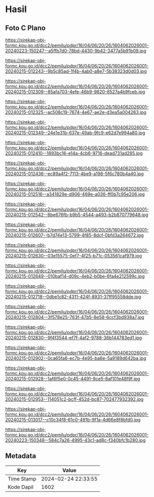 # Hasil

## Foto C Plano

https://sirekap-obj-formc.kpu.go.id/dcc2/pemilu/pdpr/16/04/06/20/26/1604062026001-20240223-150247--a5ffb7d0-78bd-4430-9b42-3477a5b91b09.jpg

https://sirekap-obj-formc.kpu.go.id/dcc2/pemilu/pdpr/16/04/06/20/26/1604062026001-20240215-012243--9b5c85ad-1f4b-4ab0-a8e7-5b38323d0d03.jpg

https://sirekap-obj-formc.kpu.go.id/dcc2/pemilu/pdpr/16/04/06/20/26/1604062026001-20240215-012309--85afa703-4efe-46b9-9820-8527a4b9fceb.jpg

https://sirekap-obj-formc.kpu.go.id/dcc2/pemilu/pdpr/16/04/06/20/26/1604062026001-20240215-012325--ac508c19-7674-4e67-ae2e-d3ea5a004263.jpg

https://sirekap-obj-formc.kpu.go.id/dcc2/pemilu/pdpr/16/04/06/20/26/1604062026001-20240215-012349--24e1e31b-637e-49ab-9fc9-e62d7e994a80.jpg

https://sirekap-obj-formc.kpu.go.id/dcc2/pemilu/pdpr/16/04/06/20/26/1604062026001-20240215-012410--1893bc16-e14a-4cb6-9716-dead731ad285.jpg

https://sirekap-obj-formc.kpu.go.id/dcc2/pemilu/pdpr/16/04/06/20/26/1604062026001-20240215-012436--ec89a4f2-7113-4be9-a198-5f6c780b4a40.jpg

https://sirekap-obj-formc.kpu.go.id/dcc2/pemilu/pdpr/16/04/06/20/26/1604062026001-20240215-012516--a341829e-d906-469e-a036-ff0b7c95e206.jpg

https://sirekap-obj-formc.kpu.go.id/dcc2/pemilu/pdpr/16/04/06/20/26/1604062026001-20240215-012542--8be676fb-b9b5-4544-a493-b2b870779648.jpg

https://sirekap-obj-formc.kpu.go.id/dcc2/pemilu/pdpr/16/04/06/20/26/1604062026001-20240215-012607--b7d74e13-5799-4f85-8dcf-0bfd3a264672.jpg

https://sirekap-obj-formc.kpu.go.id/dcc2/pemilu/pdpr/16/04/06/20/26/1604062026001-20240215-012630--03e15575-0ef7-4f25-b71c-053561caf979.jpg

https://sirekap-obj-formc.kpu.go.id/dcc2/pemilu/pdpr/16/04/06/20/26/1604062026001-20240215-012649--010baf14-d09c-4eb2-b0be-6fa4e212599c.jpg

https://sirekap-obj-formc.kpu.go.id/dcc2/pemilu/pdpr/16/04/06/20/26/1604062026001-20240215-012718--0dbe1c82-4311-424f-8931-37ff95558dde.jpg

https://sirekap-obj-formc.kpu.go.id/dcc2/pemilu/pdpr/16/04/06/20/26/1604062026001-20240215-012804--3f578e25-763f-47b5-8e58-6ccf3bd938a7.jpg

https://sirekap-obj-formc.kpu.go.id/dcc2/pemilu/pdpr/16/04/06/20/26/1604062026001-20240215-012830--9f4f3544-ef7f-4af2-9788-36b144783ed1.jpg

https://sirekap-obj-formc.kpu.go.id/dcc2/pemilu/pdpr/16/04/06/20/26/1604062026001-20240215-012902--0ca65fa6-ec7b-4e95-ba6e-5a9189d642ba.jpg

https://sirekap-obj-formc.kpu.go.id/dcc2/pemilu/pdpr/16/04/06/20/26/1604062026001-20240215-012928--1af6f5e0-0c45-4491-9ce5-8af101e48f9f.jpg

https://sirekap-obj-formc.kpu.go.id/dcc2/pemilu/pdpr/16/04/06/20/26/1604062026001-20240215-012953--114051c2-bcff-452d-bc87-702477932392.jpg

https://sirekap-obj-formc.kpu.go.id/dcc2/pemilu/pdpr/16/04/06/20/26/1604062026001-20240215-013017--c10c34f8-61c0-491b-9f1a-4d66e8f8bfd0.jpg

https://sirekap-obj-formc.kpu.go.id/dcc2/pemilu/pdpr/16/04/06/20/26/1604062026001-20240223-150348--584c7a26-4995-43c1-ad8c-f340bfc1b280.jpg


## Metadata

| Key        | Value               |
| ---------- | ------------------- |
| Time Stamp | 2024-02-24 22:33:55 |
| Kode Dapil | 1602                |



